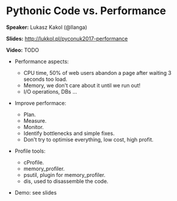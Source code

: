 # Pythonic Code vs. Performance

**Speaker:** Lukasz Kakol (@llanga)

**Slides:** http://lukkol.pl/pyconuk2017-performance

**Video:** TODO


- Performance aspects:
  - CPU time, 50% of web users abandon a page after waiting 3 seconds too load.
  - Memory, we don't care about it until we run out!
  - I/O operations, DBs ...
  
- Improve performace:
  - Plan.
  - Measure.
  - Monitor.
  - Identify bottlenecks and simple fixes.
  - Don't try to optimise everything, low cost, high profit.
  
- Profile tools:
  - cProfile.
  - memory_profiler.
  - psutil, plugin for memory_profiler.
  - dis, used to disassemble the code.
  
- Demo: see slides
